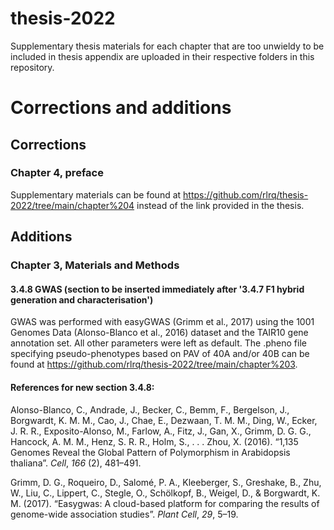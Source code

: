 # thesis-2022
Supplementary thesis materials for each chapter that are too unwieldy to be included in thesis appendix are uploaded in their respective folders in this repository.

# Corrections and additions

## Corrections
### Chapter 4, preface
Supplementary materials can be found at https://github.com/rlrq/thesis-2022/tree/main/chapter%204 instead of the link provided in the thesis.

## Additions
### Chapter 3, Materials and Methods
#### 3.4.8 GWAS (section to be inserted immediately after '3.4.7 F1 hybrid generation and characterisation')

GWAS was performed with easyGWAS (Grimm et al., 2017) using the 1001 Genomes Data (Alonso-Blanco et al., 2016) dataset and the TAIR10 gene annotation set. All other parameters were left as default. The .pheno file specifying pseudo-phenotypes based on PAV of 40A and/or 40B can be found at https://github.com/rlrq/thesis-2022/tree/main/chapter%203.

#### References for new section 3.4.8:

Alonso-Blanco, C., Andrade, J., Becker, C., Bemm, F., Bergelson, J., Borgwardt, K. M. M., Cao, J., Chae, E., Dezwaan, T. M. M., Ding, W., Ecker, J. R. R., Exposito-Alonso, M., Farlow, A., Fitz, J., Gan, X., Grimm, D. G. G., Hancock, A. M. M., Henz, S. R. R., Holm, S., . . . Zhou, X. (2016). “1,135 Genomes Reveal the Global Pattern of Polymorphism in Arabidopsis thaliana”. *Cell*, *166* (2), 481–491.

Grimm, D. G., Roqueiro, D., Salomé, P. A., Kleeberger, S., Greshake, B., Zhu, W., Liu, C., Lippert, C., Stegle, O., Schölkopf, B., Weigel, D., & Borgwardt, K. M. (2017). “Easygwas: A cloud-based platform for comparing the results of genome-wide association studies”. *Plant Cell*, *29*, 5–19.
